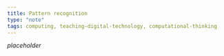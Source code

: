 ```yaml
---
title: Pattern recognition
type: "note"
tags: computing, teaching-digital-technology, computational-thinking
---
```


_placeholder_


